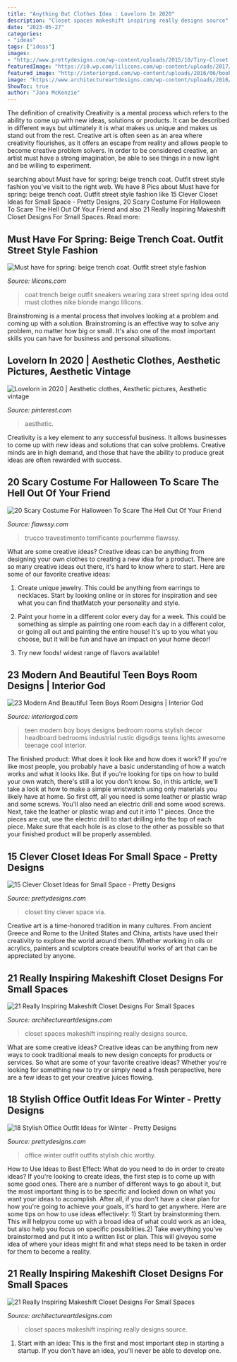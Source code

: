 ```yaml
---
title: "Anything But Clothes Idea : Lovelorn In 2020"
description: "Closet spaces makeshift inspiring really designs source"
date: "2023-05-27"
categories:
- "ideas"
tags: ["ideas"]
images:
- "http://www.prettydesigns.com/wp-content/uploads/2015/10/Tiny-Closet.jpg"
featuredImage: "https://i0.wp.com/lilicons.com/wp-content/uploads/2017/02/beige-trench-coat-zara-white-sneakers-ootd-street-style-fashion-tumblr-girl-blonde-bloger-clothes.jpg?resize=1000%2C1500"
featured_image: "http://interiorgod.com/wp-content/uploads/2016/06/bookshelf-headboard-with-lights.jpg"
image: "https://www.architectureartdesigns.com/wp-content/uploads/2016/05/17-29.jpg"
ShowToc: true
author: "Jana McKenzie"
---
```



The definition of creativity
Creativity is a mental process which refers to the ability to come up with new ideas, solutions or products. It can be described in different ways but ultimately it is what makes us unique and makes us stand out from the rest. Creative art is often seen as an area where creativity flourishes, as it offers an escape from reality and allows people to become creative problem solvers. In order to be considered creative, an artist must have a strong imagination, be able to see things in a new light and be willing to experiment.

	

		
searching about Must have for spring: beige trench coat. Outfit street style fashion you've visit to the right web. We have 8 Pics about Must have for spring: beige trench coat. Outfit street style fashion like 15 Clever Closet Ideas for Small Space - Pretty Designs, 20 Scary Costume For Halloween To Scare The Hell Out Of Your Friend and also 21 Really Inspiring Makeshift Closet Designs For Small Spaces. Read more:
		
    
## Must Have For Spring: Beige Trench Coat. Outfit Street Style Fashion

<img loading=lazy src="https://i0.wp.com/lilicons.com/wp-content/uploads/2017/02/beige-trench-coat-zara-white-sneakers-ootd-street-style-fashion-tumblr-girl-blonde-bloger-clothes.jpg?resize=1000%2C1500" onerror="this.onerror=null;this.src='https://tse2.mm.bing.net/th?id=OIP.9B2EwZCqM64TY9peeyqZPwHaLH&amp;pid=15.1';" alt="Must have for spring: beige trench coat. Outfit street style fashion">

_Source: lilicons.com_

>coat trench beige outfit sneakers wearing zara street spring idea ootd must clothes nike blonde mango lilicons. 

	

Brainstroming is a mental process that involves looking at a problem and coming up with a solution. Brainstroming is an effective way to solve any problem, no matter how big or small. It's also one of the most important skills you can have for business and personal situations.

    
## Lovelorn In 2020 | Aesthetic Clothes, Aesthetic Pictures, Aesthetic Vintage

<img loading=lazy src="https://i.pinimg.com/736x/99/f7/5d/99f75d1c47c6fe4d07c8ece2a8ff72ec.jpg" onerror="this.onerror=null;this.src='https://tse3.mm.bing.net/th?id=OIP.EfmONxR04PkdUEYpnYm87AHaLH&amp;pid=15.1';" alt="Lovelorn in 2020 | Aesthetic clothes, Aesthetic pictures, Aesthetic vintage">

_Source: pinterest.com_

>aesthetic. 

	

Creativity is a key element to any successful business. It allows businesses to come up with new ideas and solutions that can solve problems. Creative minds are in high demand, and those that have the ability to produce great ideas are often rewarded with success.

    
## 20 Scary Costume For Halloween To Scare The Hell Out Of Your Friend

<img loading=lazy src="https://www.flawssy.com/wp-content/uploads/2016/05/Scary-Halloween-Costume-Ideas-For-Girls.jpg" onerror="this.onerror=null;this.src='https://tse4.mm.bing.net/th?id=OIP.ZwTMXONQWIZVeJFljaJFSAHaLK&amp;pid=15.1';" alt="20 Scary Costume For Halloween To Scare The Hell Out Of Your Friend">

_Source: flawssy.com_

>trucco travestimento terrificante pourfemme flawssy. 

	

What are some creative ideas?
Creative ideas can be anything from designing your own clothes to creating a new idea for a product. There are so many creative ideas out there, it's hard to know where to start. Here are some of our favorite creative ideas:
1. Create unique jewelry. This could be anything from earrings to necklaces. Start by looking online or in stores for inspiration and see what you can find thatMatch your personality and style.

2. Paint your home in a different color every day for a week. This could be something as simple as painting one room each day in a different color, or going all out and painting the entire house! It's up to you what you choose, but it will be fun and have an impact on your home decor!

3. Try new foods! widest range of flavors available!

    
## 23 Modern And Beautiful Teen Boys Room Designs | Interior God

<img loading=lazy src="http://interiorgod.com/wp-content/uploads/2016/06/bookshelf-headboard-with-lights.jpg" onerror="this.onerror=null;this.src='https://tse3.mm.bing.net/th?id=OIP.qii7L_8huOjiGJ0AgfH1uQHaKG&amp;pid=15.1';" alt="23 Modern And Beautiful Teen Boys Room Designs | Interior God">

_Source: interiorgod.com_

>teen modern boy boys designs bedroom rooms stylish decor headboard bedrooms industrial rustic digsdigs teens lights awesome teenage cool interior. 

	

The finished product: What does it look like and how does it work?
If you're like most people, you probably have a basic understanding of how a watch works and what it looks like. But if you're looking for tips on how to build your own watch, there's still a lot you don't know.  So, in this article, we'll take a look at how to make a simple wristwatch using only materials you likely have at home. 
So first off, all you need is some leather or plastic wrap and some screws. You'll also need an electric drill and some wood screws. Next, take the leather or plastic wrap and cut it into 1" pieces. Once the pieces are cut, use the electric drill to start drilling into the top of each piece. Make sure that each hole is as close to the other as possible so that your finished product will be properly assembled.

    
## 15 Clever Closet Ideas For Small Space - Pretty Designs

<img loading=lazy src="http://www.prettydesigns.com/wp-content/uploads/2015/10/Tiny-Closet.jpg" onerror="this.onerror=null;this.src='https://tse4.mm.bing.net/th?id=OIP.nZhyGNIXsTnSIsr3if4lfAAAAA&amp;pid=15.1';" alt="15 Clever Closet Ideas for Small Space - Pretty Designs">

_Source: prettydesigns.com_

>closet tiny clever space via. 

	

Creative art is a time-honored tradition in many cultures. From ancient Greece and Rome to the United States and China, artists have used their creativity to explore the world around them. Whether working in oils or acrylics, painters and sculptors create beautiful works of art that can be appreciated by anyone.

    
## 21 Really Inspiring Makeshift Closet Designs For Small Spaces

<img loading=lazy src="https://www.architectureartdesigns.com/wp-content/uploads/2016/05/9-35-630x840.jpg" onerror="this.onerror=null;this.src='https://tse4.mm.bing.net/th?id=OIP.4EQ4NDEWoFAwwfOCERcOcAHaJ4&amp;pid=15.1';" alt="21 Really Inspiring Makeshift Closet Designs For Small Spaces">

_Source: architectureartdesigns.com_

>closet spaces makeshift inspiring really designs source. 

	

What are some creative ideas?
Creative ideas can be anything from new ways to cook traditional meals to new design concepts for products or services. So what are some of your favorite creative ideas? Whether you're looking for something new to try or simply need a fresh perspective, here are a few ideas to get your creative juices flowing.

    
## 18 Stylish Office Outfit Ideas For Winter - Pretty Designs

<img loading=lazy src="https://www.prettydesigns.com/wp-content/uploads/2017/12/18-stylish-office-outfit-ideas-for-winter-2018-3.jpg" onerror="this.onerror=null;this.src='https://tse3.mm.bing.net/th?id=OIP.Lj8F81_6lOQ998AIc3qUBgHaLL&amp;pid=15.1';" alt="18 Stylish Office Outfit Ideas for Winter - Pretty Designs">

_Source: prettydesigns.com_

>office winter outfit outfits stylish chic worthy. 

	

How to Use Ideas to Best Effect: What do you need to do in order to create ideas?
If you're looking to create ideas, the first step is to come up with some good ones. There are a number of different ways to go about it, but the most important thing is to be specific and locked down on what you want your ideas to accomplish. After all, if you don't have a clear plan for how you're going to achieve your goals, it's hard to get anywhere. Here are some tips on how to use ideas effectively: 1) Start by brainstorming them. This will helpyou come up with a broad idea of what could work as an idea, but also help you focus on specific possibilities.2) Take everything you've brainstormed and put it into a written list or plan. This will giveyou some idea of where your ideas might fit and what steps need to be taken in order for them to become a reality.

    
## 21 Really Inspiring Makeshift Closet Designs For Small Spaces

<img loading=lazy src="https://www.architectureartdesigns.com/wp-content/uploads/2016/05/17-29.jpg" onerror="this.onerror=null;this.src='https://tse3.mm.bing.net/th?id=OIP.xNJsrZX96_ZjcoIOhZfkowHaLH&amp;pid=15.1';" alt="21 Really Inspiring Makeshift Closet Designs For Small Spaces">

_Source: architectureartdesigns.com_

>closet spaces makeshift inspiring really designs source. 

	

1. Start with an idea: This is the first and most important step in starting a startup. If you don't have an idea, you'll never be able to develop one. 

